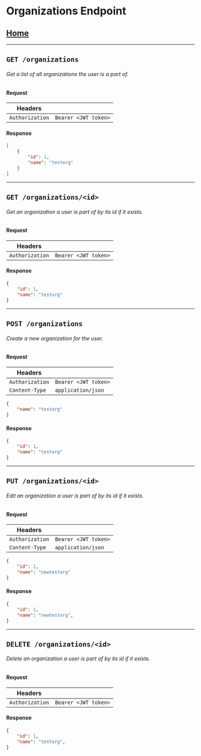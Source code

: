 # Organizations Endpoint

## [Home](./Home.md)

---

## `GET /organizations`

###### Get a list of all organizations the user is a  part of.

#### Request

|Headers||
|-|-|
|`Authorization`|`Bearer <JWT token>`|

#### Response

``` json
[
    {
        "id": 1,
        "name": "testorg"
    }
]
```

---

## `GET /organizations/<id>`

###### Get an organization a user is part of by its id if it exists.

#### Request

|Headers||
|-|-|
|`Authorization`|`Bearer <JWT token>`|

#### Response

``` json
{
    "id": 1,
    "name": "testorg"
}
```
---
## `POST /organizations`

###### Create a new organization for the user.

#### Request

|Headers||
|-|-|
|`Authorization`|`Bearer <JWT token>`|
|`Content-Type`|`application/json`|

``` json
{
    "name": "testorg"
}
```

#### Response

``` json
{
    "id": 1,
    "name": "testorg"
}
```
---
## `PUT /organizations/<id>`

###### Edit an organization a user is part of by its id if it exists.

#### Request

|Headers||
|-|-|
|`Authorization`|`Bearer <JWT token>`|
|`Content-Type`|`application/json`|

``` json
{
    "id": 1,
    "name": "newtestorg"
}
```

#### Response

``` json
{
    "id": 1,
    "name": "newtestorg",
}
```
---
## `DELETE /organizations/<id>`

###### Delete an organization a user is part of by its id if it exists.

#### Request

|Headers||
|-|-|
|`Authorization`|`Bearer <JWT token>`|

#### Response

``` json
{
    "id": 1,
    "name": "testorg",
}
```